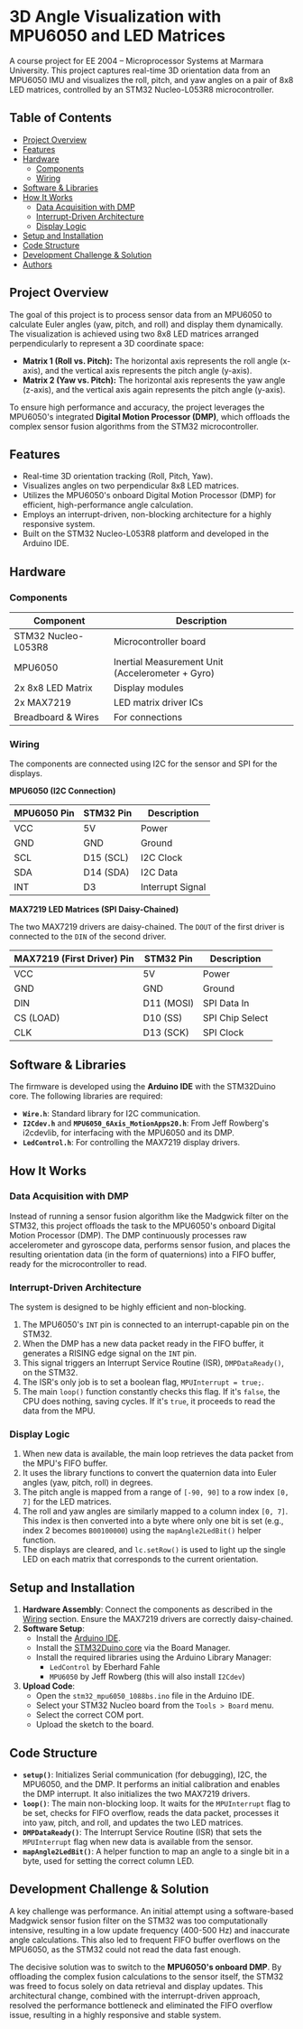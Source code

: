 # 3D Angle Visualization with MPU6050 and LED Matrices

A course project for EE 2004 – Microprocessor Systems at Marmara University. This project captures real-time 3D orientation data from an MPU6050 IMU and visualizes the roll, pitch, and yaw angles on a pair of 8x8 LED matrices, controlled by an STM32 Nucleo-L053R8 microcontroller.

## Table of Contents

- [Project Overview](#project-overview)
- [Features](#features)
- [Hardware](#hardware)
  - [Components](#components)
  - [Wiring](#wiring)
- [Software & Libraries](#software--libraries)
- [How It Works](#how-it-works)
  - [Data Acquisition with DMP](#data-acquisition-with-dmp)
  - [Interrupt-Driven Architecture](#interrupt-driven-architecture)
  - [Display Logic](#display-logic)
- [Setup and Installation](#setup-and-installation)
- [Code Structure](#code-structure)
- [Development Challenge & Solution](#development-challenge--solution)
- [Authors](#authors)

## Project Overview

The goal of this project is to process sensor data from an MPU6050 to calculate Euler angles (yaw, pitch, and roll) and display them dynamically. The visualization is achieved using two 8x8 LED matrices arranged perpendicularly to represent a 3D coordinate space:

- **Matrix 1 (Roll vs. Pitch):** The horizontal axis represents the roll angle (x-axis), and the vertical axis represents the pitch angle (y-axis).
- **Matrix 2 (Yaw vs. Pitch):** The horizontal axis represents the yaw angle (z-axis), and the vertical axis again represents the pitch angle (y-axis).

To ensure high performance and accuracy, the project leverages the MPU6050's integrated **Digital Motion Processor (DMP)**, which offloads the complex sensor fusion algorithms from the STM32 microcontroller.

## Features

- Real-time 3D orientation tracking (Roll, Pitch, Yaw).
- Visualizes angles on two perpendicular 8x8 LED matrices.
- Utilizes the MPU6050's onboard Digital Motion Processor (DMP) for efficient, high-performance angle calculation.
- Employs an interrupt-driven, non-blocking architecture for a highly responsive system.
- Built on the STM32 Nucleo-L053R8 platform and developed in the Arduino IDE.

## Hardware

### Components

| Component              | Description                                      |
| ---------------------- | ------------------------------------------------ |
| STM32 Nucleo-L053R8    | Microcontroller board                            |
| MPU6050                | Inertial Measurement Unit (Accelerometer + Gyro) |
| 2x 8x8 LED Matrix      | Display modules                                  |
| 2x MAX7219             | LED matrix driver ICs                            |
| Breadboard & Wires     | For connections                                  |

### Wiring

The components are connected using I2C for the sensor and SPI for the displays.

**MPU6050 (I2C Connection)**

| MPU6050 Pin | STM32 Pin | Description        |
| ----------- | --------- | ------------------ |
| VCC         | 5V        | Power              |
| GND         | GND       | Ground             |
| SCL         | D15 (SCL) | I2C Clock          |
| SDA         | D14 (SDA) | I2C Data           |
| INT         | D3        | Interrupt Signal   |

**MAX7219 LED Matrices (SPI Daisy-Chained)**

The two MAX7219 drivers are daisy-chained. The `DOUT` of the first driver is connected to the `DIN` of the second driver.

| MAX7219 (First Driver) Pin | STM32 Pin | Description        |
| -------------------------- | --------- | ------------------ |
| VCC                        | 5V        | Power              |
| GND                        | GND       | Ground             |
| DIN                        | D11 (MOSI)| SPI Data In        |
| CS (LOAD)                  | D10 (SS)  | SPI Chip Select    |
| CLK                        | D13 (SCK) | SPI Clock          |

## Software & Libraries

The firmware is developed using the **Arduino IDE** with the STM32Duino core. The following libraries are required:

- **`Wire.h`**: Standard library for I2C communication.
- **`I2Cdev.h`** and **`MPU6050_6Axis_MotionApps20.h`**: From Jeff Rowberg's i2cdevlib, for interfacing with the MPU6050 and its DMP.
- **`LedControl.h`**: For controlling the MAX7219 display drivers.

## How It Works

### Data Acquisition with DMP

Instead of running a sensor fusion algorithm like the Madgwick filter on the STM32, this project offloads the task to the MPU6050's onboard Digital Motion Processor (DMP). The DMP continuously processes raw accelerometer and gyroscope data, performs sensor fusion, and places the resulting orientation data (in the form of quaternions) into a FIFO buffer, ready for the microcontroller to read.

### Interrupt-Driven Architecture

The system is designed to be highly efficient and non-blocking.
1. The MPU6050's `INT` pin is connected to an interrupt-capable pin on the STM32.
2. When the DMP has a new data packet ready in the FIFO buffer, it generates a RISING edge signal on the `INT` pin.
3. This signal triggers an Interrupt Service Routine (ISR), `DMPDataReady()`, on the STM32.
4. The ISR's only job is to set a boolean flag, `MPUInterrupt = true;`.
5. The main `loop()` function constantly checks this flag. If it's `false`, the CPU does nothing, saving cycles. If it's `true`, it proceeds to read the data from the MPU.

### Display Logic

1. When new data is available, the main loop retrieves the data packet from the MPU's FIFO buffer.
2. It uses the library functions to convert the quaternion data into Euler angles (yaw, pitch, roll) in degrees.
3. The pitch angle is mapped from a range of `[-90, 90]` to a row index `[0, 7]` for the LED matrices.
4. The roll and yaw angles are similarly mapped to a column index `[0, 7]`. This index is then converted into a byte where only one bit is set (e.g., index 2 becomes `B00100000`) using the `mapAngle2LedBit()` helper function.
5. The displays are cleared, and `lc.setRow()` is used to light up the single LED on each matrix that corresponds to the current orientation.

## Setup and Installation

1.  **Hardware Assembly**: Connect the components as described in the [Wiring](#wiring) section. Ensure the MAX7219 drivers are correctly daisy-chained.
2.  **Software Setup**:
    - Install the [Arduino IDE](https://www.arduino.cc/en/software).
    - Install the [STM32Duino core](https://github.com/stm32duino/Arduino_Core_STM32) via the Board Manager.
    - Install the required libraries using the Arduino Library Manager:
      - `LedControl` by Eberhard Fahle
      - `MPU6050` by Jeff Rowberg (this will also install `I2Cdev`)
3.  **Upload Code**:
    - Open the `stm32_mpu6050_1088bs.ino` file in the Arduino IDE.
    - Select your STM32 Nucleo board from the `Tools > Board` menu.
    - Select the correct COM port.
    - Upload the sketch to the board.

## Code Structure

- **`setup()`**: Initializes Serial communication (for debugging), I2C, the MPU6050, and the DMP. It performs an initial calibration and enables the DMP interrupt. It also initializes the two MAX7219 drivers.
- **`loop()`**: The main non-blocking loop. It waits for the `MPUInterrupt` flag to be set, checks for FIFO overflow, reads the data packet, processes it into yaw, pitch, and roll, and updates the two LED matrices.
- **`DMPDataReady()`**: The Interrupt Service Routine (ISR) that sets the `MPUInterrupt` flag when new data is available from the sensor.
- **`mapAngle2LedBit()`**: A helper function to map an angle to a single bit in a byte, used for setting the correct column LED.

## Development Challenge & Solution

A key challenge was performance. An initial attempt using a software-based Madgwick sensor fusion filter on the STM32 was too computationally intensive, resulting in a low update frequency (400-500 Hz) and inaccurate angle calculations. This also led to frequent FIFO buffer overflows on the MPU6050, as the STM32 could not read the data fast enough.

The decisive solution was to switch to the **MPU6050's onboard DMP**. By offloading the complex fusion calculations to the sensor itself, the STM32 was freed to focus solely on data retrieval and display updates. This architectural change, combined with the interrupt-driven approach, resolved the performance bottleneck and eliminated the FIFO overflow issue, resulting in a highly responsive and stable system.
